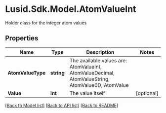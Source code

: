 # Lusid.Sdk.Model.AtomValueInt
Holder class for the integer atom values

## Properties

Name | Type | Description | Notes
------------ | ------------- | ------------- | -------------
**AtomValueType** | **string** | The available values are: AtomValueInt, AtomValueDecimal, AtomValueString, AtomValue0D, AtomValue | 
**Value** | **int** | The value itself | [optional] 

[[Back to Model list]](../README.md#documentation-for-models) [[Back to API list]](../README.md#documentation-for-api-endpoints) [[Back to README]](../README.md)

